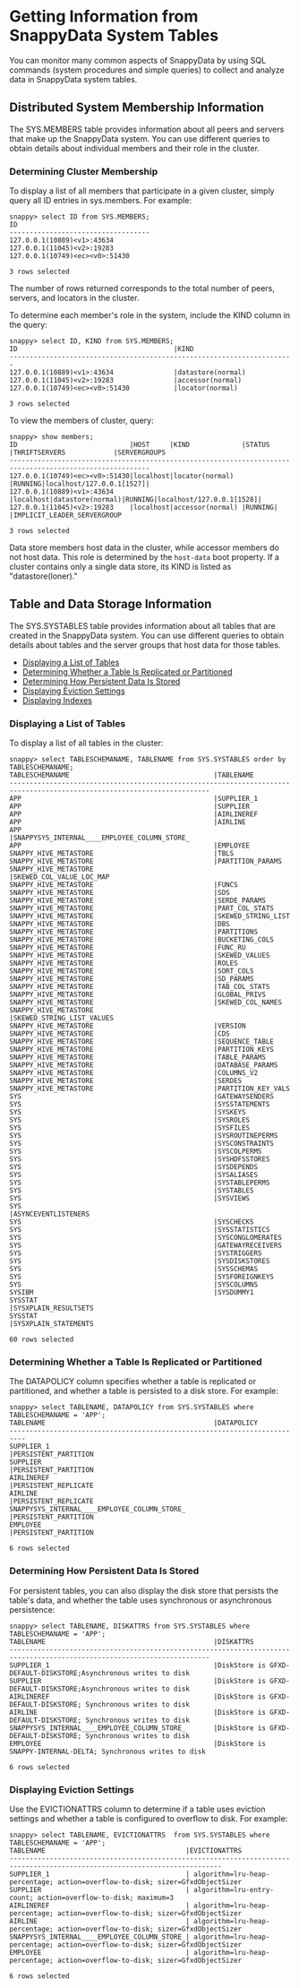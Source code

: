 # Getting Information from SnappyData System Tables

You can monitor many common aspects of SnappyData by using SQL commands (system procedures and simple queries) to collect and analyze data in SnappyData system tables.

## Distributed System Membership Information

The SYS.MEMBERS table provides information about all peers and servers that make up the SnappyData system. You can use different queries to obtain details about individual members and their role in the cluster.

<a id="determine-cluster-membership"></a>
### Determining Cluster Membership

To display a list of all members that participate in a given cluster, simply query all ID entries in sys.members. For example:

``` no-highlight
snappy> select ID from SYS.MEMBERS;
ID
-----------------------------------
127.0.0.1(10889)<v1>:43634
127.0.0.1(11045)<v2>:19283
127.0.0.1(10749)<ec><v0>:51430

3 rows selected
```

The number of rows returned corresponds to the total number of peers, servers, and locators in the cluster.

To determine each member's role in the system, include the KIND column in the query:

``` no-highlight
snappy> select ID, KIND from SYS.MEMBERS;
ID 					                	 |KIND
-----------------------------------------------------------------------
127.0.0.1(10889)<v1>:43634               |datastore(normal)
127.0.0.1(11045)<v2>:19283               |accessor(normal)
127.0.0.1(10749)<ec><v0>:51430           |locator(normal)

3 rows selected
```
To view the members of cluster, query:

``` no-highlight
snappy> show members;
ID                            |HOST     |KIND             |STATUS |THRIFTSERVERS            |SERVERGROUPS
--------------------------------------------------------------------------------------------------------- 
127.0.0.1(10749)<ec><v0>:51430|localhost|locator(normal)  |RUNNING|localhost/127.0.0.1[1527]|
127.0.0.1(10889)<v1>:43634    |localhost|datastore(normal)|RUNNING|localhost/127.0.0.1[1528]|
127.0.0.1(11045)<v2>:19283    |localhost|accessor(normal) |RUNNING|                         |IMPLICIT_LEADER_SERVERGROUP 

3 rows selected
```

Data store members host data in the cluster, while accessor members do not host data. This role is determined by the `host-data` boot property. If a cluster contains only a single data store, its KIND is listed as "datastore(loner)."

## Table and Data Storage Information

The SYS.SYSTABLES table provides information about all tables that are created in the SnappyData system. You can use different queries to obtain details about tables and the server groups that host data for those tables.

-   [Displaying a List of Tables](#display-list-of-tables)
-   [Determining Whether a Table Is Replicated or Partitioned](#determine-replica-partition)
-   [Determining How Persistent Data Is Stored](#determine-peristent-data)
-   [Displaying Eviction Settings](#display-eviction-setting)
-   [Displaying Indexes](#display-indexes)

<a id="display-list-of-tables"></a>
### Displaying a List of Tables

To display a list of all tables in the cluster:

``` no-highlight
snappy> select TABLESCHEMANAME, TABLENAME from SYS.SYSTABLES order by TABLESCHEMANAME;
TABLESCHEMANAME                                    |TABLENAME 
------------------------------------------------------------------------------------------------------------------------
APP                                                |SUPPLIER_1
APP                                                |SUPPLIER
APP                                                |AIRLINEREF
APP                                                |AIRLINE
APP                                                |SNAPPYSYS_INTERNAL____EMPLOYEE_COLUMN_STORE_
APP                                                |EMPLOYEE
SNAPPY_HIVE_METASTORE                              |TBLS
SNAPPY_HIVE_METASTORE                              |PARTITION_PARAMS
SNAPPY_HIVE_METASTORE                              |SKEWED_COL_VALUE_LOC_MAP
SNAPPY_HIVE_METASTORE                              |FUNCS
SNAPPY_HIVE_METASTORE                              |SDS
SNAPPY_HIVE_METASTORE                              |SERDE_PARAMS
SNAPPY_HIVE_METASTORE                              |PART_COL_STATS
SNAPPY_HIVE_METASTORE                              |SKEWED_STRING_LIST
SNAPPY_HIVE_METASTORE                              |DBS
SNAPPY_HIVE_METASTORE                              |PARTITIONS
SNAPPY_HIVE_METASTORE                              |BUCKETING_COLS
SNAPPY_HIVE_METASTORE                              |FUNC_RU
SNAPPY_HIVE_METASTORE                              |SKEWED_VALUES
SNAPPY_HIVE_METASTORE                              |ROLES
SNAPPY_HIVE_METASTORE                              |SORT_COLS
SNAPPY_HIVE_METASTORE                              |SD_PARAMS
SNAPPY_HIVE_METASTORE                              |TAB_COL_STATS
SNAPPY_HIVE_METASTORE                              |GLOBAL_PRIVS
SNAPPY_HIVE_METASTORE                              |SKEWED_COL_NAMES
SNAPPY_HIVE_METASTORE                              |SKEWED_STRING_LIST_VALUES
SNAPPY_HIVE_METASTORE                              |VERSION
SNAPPY_HIVE_METASTORE                              |CDS
SNAPPY_HIVE_METASTORE                              |SEQUENCE_TABLE
SNAPPY_HIVE_METASTORE                              |PARTITION_KEYS
SNAPPY_HIVE_METASTORE                              |TABLE_PARAMS
SNAPPY_HIVE_METASTORE                              |DATABASE_PARAMS
SNAPPY_HIVE_METASTORE                              |COLUMNS_V2
SNAPPY_HIVE_METASTORE                              |SERDES
SNAPPY_HIVE_METASTORE                              |PARTITION_KEY_VALS
SYS                                                |GATEWAYSENDERS
SYS                                                |SYSSTATEMENTS
SYS                                                |SYSKEYS
SYS                                                |SYSROLES
SYS                                                |SYSFILES
SYS                                                |SYSROUTINEPERMS
SYS                                                |SYSCONSTRAINTS
SYS                                                |SYSCOLPERMS
SYS                                                |SYSHDFSSTORES
SYS                                                |SYSDEPENDS
SYS                                                |SYSALIASES
SYS                                                |SYSTABLEPERMS
SYS                                                |SYSTABLES
SYS                                                |SYSVIEWS
SYS                                                |ASYNCEVENTLISTENERS
SYS                                                |SYSCHECKS
SYS                                                |SYSSTATISTICS
SYS                                                |SYSCONGLOMERATES
SYS                                                |GATEWAYRECEIVERS
SYS                                                |SYSTRIGGERS
SYS                                                |SYSDISKSTORES
SYS                                                |SYSSCHEMAS
SYS                                                |SYSFOREIGNKEYS
SYS                                                |SYSCOLUMNS
SYSIBM                                             |SYSDUMMY1
SYSSTAT                                            |SYSXPLAIN_RESULTSETS
SYSSTAT                                            |SYSXPLAIN_STATEMENTS

60 rows selected
```

<a id="determine-replica-partition"></a>

### Determining Whether a Table Is Replicated or Partitioned

The DATAPOLICY column specifies whether a table is replicated or partitioned, and whether a table is persisted to a disk store. For example:

``` no-highlight
snappy> select TABLENAME, DATAPOLICY from SYS.SYSTABLES where TABLESCHEMANAME = 'APP';
TABLENAME                                          |DATAPOLICY
--------------------------------------------------------------------------
SUPPLIER_1                                         |PERSISTENT_PARTITION
SUPPLIER                                           |PERSISTENT_PARTITION
AIRLINEREF                                         |PERSISTENT_REPLICATE
AIRLINE                                            |PERSISTENT_REPLICATE
SNAPPYSYS_INTERNAL____EMPLOYEE_COLUMN_STORE_       |PERSISTENT_PARTITION
EMPLOYEE                                           |PERSISTENT_PARTITION

6 rows selected
```

<a id="determine-peristent-data"></a>
### Determining How Persistent Data Is Stored

For persistent tables, you can also display the disk store that persists the table's data, and whether the table uses synchronous or asynchronous persistence:

``` no-highlight
snappy> select TABLENAME, DISKATTRS from SYS.SYSTABLES where TABLESCHEMANAME = 'APP';
TABLENAME                                          |DISKATTRS
------------------------------------------------------------------------------------------------------------------------
SUPPLIER_1                                         |DiskStore is GFXD-DEFAULT-DISKSTORE;Asynchronous writes to disk
SUPPLIER                                           |DiskStore is GFXD-DEFAULT-DISKSTORE;Asynchronous writes to disk
AIRLINEREF                                         |DiskStore is GFXD-DEFAULT-DISKSTORE; Synchronous writes to disk
AIRLINE                                            |DiskStore is GFXD-DEFAULT-DISKSTORE; Synchronous writes to disk
SNAPPYSYS_INTERNAL____EMPLOYEE_COLUMN_STORE_       |DiskStore is GFXD-DEFAULT-DISKSTORE; Synchronous writes to disk
EMPLOYEE                                           |DiskStore is SNAPPY-INTERNAL-DELTA; Synchronous writes to disk

6 rows selected
```

<a id="display-eviction-setting"></a>
### Displaying Eviction Settings

Use the EVICTIONATTRS column to determine if a table uses eviction settings and whether a table is configured to overflow to disk. For example:

``` no-highlight
snappy> select TABLENAME, EVICTIONATTRS  from SYS.SYSTABLES where TABLESCHEMANAME = 'APP';
TABLENAME                                   |EVICTIONATTRS
---------------------------------------------------------------------------------------------------------------------------
SUPPLIER_1                                  | algorithm=lru-heap-percentage; action=overflow-to-disk; sizer=GfxdObjectSizer
SUPPLIER                                    | algorithm=lru-entry-count; action=overflow-to-disk; maximum=3
AIRLINEREF                                  | algorithm=lru-heap-percentage; action=overflow-to-disk; sizer=GfxdObjectSizer
AIRLINE                                     | algorithm=lru-heap-percentage; action=overflow-to-disk; sizer=GfxdObjectSizer
SNAPPYSYS_INTERNAL____EMPLOYEE_COLUMN_STORE_| algorithm=lru-heap-percentage; action=overflow-to-disk; sizer=GfxdObjectSizer
EMPLOYEE                                    | algorithm=lru-heap-percentage; action=overflow-to-disk; sizer=GfxdObjectSizer

6 rows selected
```